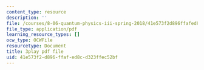 ```yaml
---
content_type: resource
description: ''
file: /courses/8-06-quantum-physics-iii-spring-2018/41e573f2d896ffafed8cd323ffec52bf_fFSii5VxO4I.pdf
file_type: application/pdf
learning_resource_types: []
ocw_type: OCWFile
resourcetype: Document
title: 3play pdf file
uid: 41e573f2-d896-ffaf-ed8c-d323ffec52bf
---
```

